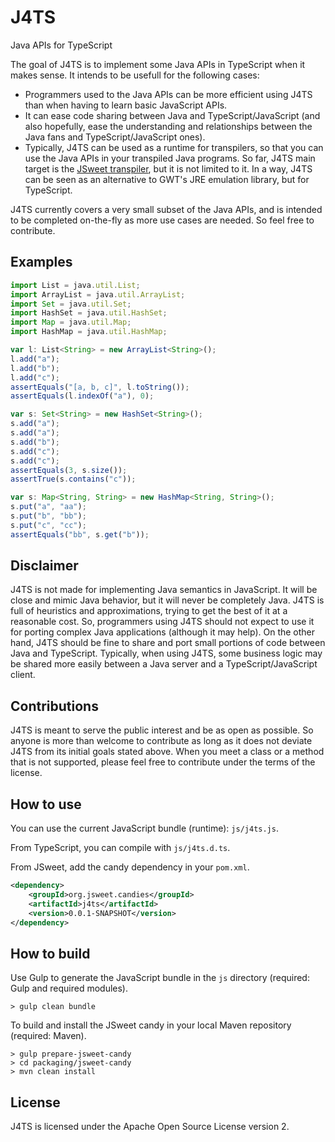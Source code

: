 # J4TS
Java APIs for TypeScript

The goal of J4TS is to implement some Java APIs in TypeScript when it makes sense. It intends to be usefull for the following cases:

- Programmers used to the Java APIs can be more efficient using J4TS than when having to learn basic JavaScript APIs.
- It can ease code sharing between Java and TypeScript/JavaScript (and also hopefully, ease the understanding and relationships between the Java fans and TypeScript/JavaScript ones).
- Typically, J4TS can be used as a runtime for transpilers, so that you can use the Java APIs in your transpiled Java programs. So far, J4TS main target is the [JSweet transpiler](http://www.jsweet.org), but it is not limited to it. In a way, J4TS can be seen as an alternative to GWT's JRE emulation library, but for TypeScript.

J4TS currently covers a very small subset of the Java APIs, and is intended to be completed on-the-fly as more use cases are needed. So feel free to contribute.

## Examples
```TypeScript
import List = java.util.List;
import ArrayList = java.util.ArrayList;
import Set = java.util.Set;
import HashSet = java.util.HashSet;
import Map = java.util.Map;
import HashMap = java.util.HashMap;

var l: List<String> = new ArrayList<String>();
l.add("a");
l.add("b");
l.add("c");
assertEquals("[a, b, c]", l.toString());
assertEquals(l.indexOf("a"), 0);

var s: Set<String> = new HashSet<String>();
s.add("a");
s.add("a");
s.add("b");
s.add("c");
s.add("c");
assertEquals(3, s.size());
assertTrue(s.contains("c"));

var s: Map<String, String> = new HashMap<String, String>();
s.put("a", "aa");
s.put("b", "bb");
s.put("c", "cc");
assertEquals("bb", s.get("b"));
```

## Disclaimer

J4TS is not made for implementing Java semantics in JavaScript. It will be close and mimic Java behavior, but it will never be completely Java. J4TS is full of heuristics and approximations, trying to get the best of it at a reasonable cost. So, programmers using J4TS should not expect to use it for porting complex Java applications (although it may help). On the other hand, J4TS should be fine to share and port small portions of code between Java and TypeScript. Typically, when using J4TS, some business logic may be shared more easily between a Java server and a TypeScript/JavaScript client.

## Contributions

J4TS is meant to serve the public interest and be as open as possible. So anyone is more than welcome to contribute as long as it does not deviate J4TS from its initial goals stated above. When you meet a class or a method that is not supported, please feel free to contribute under the terms of the license.

## How to use

You can use the current JavaScript bundle (runtime): ``js/j4ts.js``. 

From TypeScript, you can compile with ``js/j4ts.d.ts``.

From JSweet, add the candy dependency in your ``pom.xml``.

```xml
<dependency>
	<groupId>org.jsweet.candies</groupId>
	<artifactId>j4ts</artifactId>
	<version>0.0.1-SNAPSHOT</version>
</dependency>
```

## How to build

Use Gulp to generate the JavaScript bundle in the ``js`` directory (required: Gulp and required modules).

```
> gulp clean bundle
```

To build and install the JSweet candy in your local Maven repository (required: Maven).

```
> gulp prepare-jsweet-candy
> cd packaging/jsweet-candy
> mvn clean install
```

## License

J4TS is licensed under the Apache Open Source License version 2.